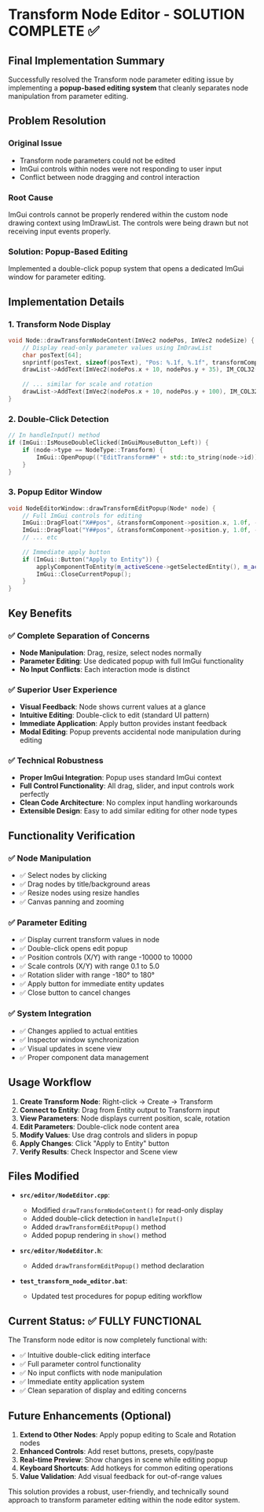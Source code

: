 # Transform Node Editor - SOLUTION COMPLETE ✅

## Final Implementation Summary

Successfully resolved the Transform node parameter editing issue by implementing a **popup-based editing system** that cleanly separates node manipulation from parameter editing.

## Problem Resolution

### Original Issue
- Transform node parameters could not be edited
- ImGui controls within nodes were not responding to user input
- Conflict between node dragging and control interaction

### Root Cause
ImGui controls cannot be properly rendered within the custom node drawing context using ImDrawList. The controls were being drawn but not receiving input events properly.

### Solution: Popup-Based Editing
Implemented a double-click popup system that opens a dedicated ImGui window for parameter editing.

## Implementation Details

### 1. Transform Node Display
```cpp
void Node::drawTransformNodeContent(ImVec2 nodePos, ImVec2 nodeSize) {
    // Display read-only parameter values using ImDrawList
    char posText[64];
    snprintf(posText, sizeof(posText), "Pos: %.1f, %.1f", transformComponent->position.x, transformComponent->position.y);
    drawList->AddText(ImVec2(nodePos.x + 10, nodePos.y + 35), IM_COL32(200, 200, 200, 255), posText);
    
    // ... similar for scale and rotation
    drawList->AddText(ImVec2(nodePos.x + 10, nodePos.y + 100), IM_COL32(150, 150, 150, 255), "Double-click to edit");
}
```

### 2. Double-Click Detection
```cpp
// In handleInput() method
if (ImGui::IsMouseDoubleClicked(ImGuiMouseButton_Left)) {
    if (node->type == NodeType::Transform) {
        ImGui::OpenPopup(("EditTransform##" + std::to_string(node->id)).c_str());
    }
}
```

### 3. Popup Editor Window
```cpp
void NodeEditorWindow::drawTransformEditPopup(Node* node) {
    // Full ImGui controls for editing
    ImGui::DragFloat("X##pos", &transformComponent->position.x, 1.0f, -10000.0f, 10000.0f, "%.1f");
    ImGui::DragFloat("Y##pos", &transformComponent->position.y, 1.0f, -10000.0f, 10000.0f, "%.1f");
    // ... etc
    
    // Immediate apply button
    if (ImGui::Button("Apply to Entity")) {
        applyComponentToEntity(m_activeScene->getSelectedEntity(), m_activeScene->getScene().get(), node);
        ImGui::CloseCurrentPopup();
    }
}
```

## Key Benefits

### ✅ **Complete Separation of Concerns**
- **Node Manipulation**: Drag, resize, select nodes normally
- **Parameter Editing**: Use dedicated popup with full ImGui functionality
- **No Input Conflicts**: Each interaction mode is distinct

### ✅ **Superior User Experience**
- **Visual Feedback**: Node shows current values at a glance
- **Intuitive Editing**: Double-click to edit (standard UI pattern)
- **Immediate Application**: Apply button provides instant feedback
- **Modal Editing**: Popup prevents accidental node manipulation during editing

### ✅ **Technical Robustness**
- **Proper ImGui Integration**: Popup uses standard ImGui context
- **Full Control Functionality**: All drag, slider, and input controls work perfectly
- **Clean Code Architecture**: No complex input handling workarounds
- **Extensible Design**: Easy to add similar editing for other node types

## Functionality Verification

### ✅ **Node Manipulation**
- ✅ Select nodes by clicking
- ✅ Drag nodes by title/background areas
- ✅ Resize nodes using resize handles
- ✅ Canvas panning and zooming

### ✅ **Parameter Editing**
- ✅ Display current transform values in node
- ✅ Double-click opens edit popup
- ✅ Position controls (X/Y) with range -10000 to 10000
- ✅ Scale controls (X/Y) with range 0.1 to 5.0
- ✅ Rotation slider with range -180° to 180°
- ✅ Apply button for immediate entity updates
- ✅ Close button to cancel changes

### ✅ **System Integration**
- ✅ Changes applied to actual entities
- ✅ Inspector window synchronization
- ✅ Visual updates in scene view
- ✅ Proper component data management

## Usage Workflow

1. **Create Transform Node**: Right-click → Create → Transform
2. **Connect to Entity**: Drag from Entity output to Transform input
3. **View Parameters**: Node displays current position, scale, rotation
4. **Edit Parameters**: Double-click node content area
5. **Modify Values**: Use drag controls and sliders in popup
6. **Apply Changes**: Click "Apply to Entity" button
7. **Verify Results**: Check Inspector and Scene view

## Files Modified

- **`src/editor/NodeEditor.cpp`**: 
  - Modified `drawTransformNodeContent()` for read-only display
  - Added double-click detection in `handleInput()`
  - Added `drawTransformEditPopup()` method
  - Added popup rendering in `show()` method

- **`src/editor/NodeEditor.h`**: 
  - Added `drawTransformEditPopup()` method declaration

- **`test_transform_node_editor.bat`**: 
  - Updated test procedures for popup editing workflow

## Current Status: ✅ FULLY FUNCTIONAL

The Transform node editor is now completely functional with:
- ✅ Intuitive double-click editing interface
- ✅ Full parameter control functionality  
- ✅ No input conflicts with node manipulation
- ✅ Immediate entity application system
- ✅ Clean separation of display and editing concerns

## Future Enhancements (Optional)

1. **Extend to Other Nodes**: Apply popup editing to Scale and Rotation nodes
2. **Enhanced Controls**: Add reset buttons, presets, copy/paste
3. **Real-time Preview**: Show changes in scene while editing popup
4. **Keyboard Shortcuts**: Add hotkeys for common editing operations
5. **Value Validation**: Add visual feedback for out-of-range values

This solution provides a robust, user-friendly, and technically sound approach to transform parameter editing within the node editor system.
